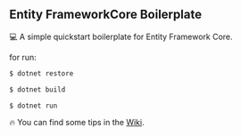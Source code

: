 ## Entity FrameworkCore Boilerplate

:computer: A simple quickstart boilerplate for Entity Framework Core.

for run:

```sh
$ dotnet restore
```

```sh
$ dotnet build
```

```sh
$ dotnet run
```

:fire: You can find some tips in the [Wiki](https://github.com/fsmaiorano/entity-frameworkcore-boilerplate/wiki).
